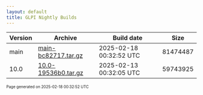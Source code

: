 ```yaml
---
layout: default
title: GLPI Nightly Builds
---
```


Version|Archive|Build date|Size
---|---|---|---
main|[main-bc82717.tar.gz](main-bc82717.tar.gz)|2025-02-18 00:32:52 UTC|81474487
10.0|[10.0-19536b0.tar.gz](10.0-19536b0.tar.gz)|2025-02-13 00:32:05 UTC|59743925

<font size="1">Page generated on 2025-02-18 00:32:52 UTC</font>
